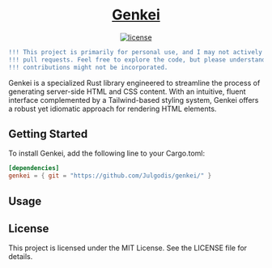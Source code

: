 <p align="center">
  <a href="https://github.com/Julgodis/genkei/">
    <h1 align="center">
      Genkei
    </h1>
  </a>
</p>

<div align="center">

[![license](https://img.shields.io/crates/l/picori)](https://github.com/Julgodis/genkei/LICENSE)

```diff
!!! This project is primarily for personal use, and I may not actively accept !!!
!!! pull requests. Feel free to explore the code, but please understand that  !!!
!!! contributions might not be incorporated.                                  !!!
```

</div>

Genkei is a specialized Rust library engineered to streamline the process of generating server-side HTML and CSS content. With an intuitive, fluent interface complemented by a Tailwind-based styling system, Genkei offers a robust yet idiomatic approach for rendering HTML elements.

## Getting Started

To install Genkei, add the following line to your Cargo.toml:
```toml
[dependencies]
genkei = { git = "https://github.com/Julgodis/genkei/" }
```

## Usage





##  License
This project is licensed under the MIT License. See the LICENSE file for details.


